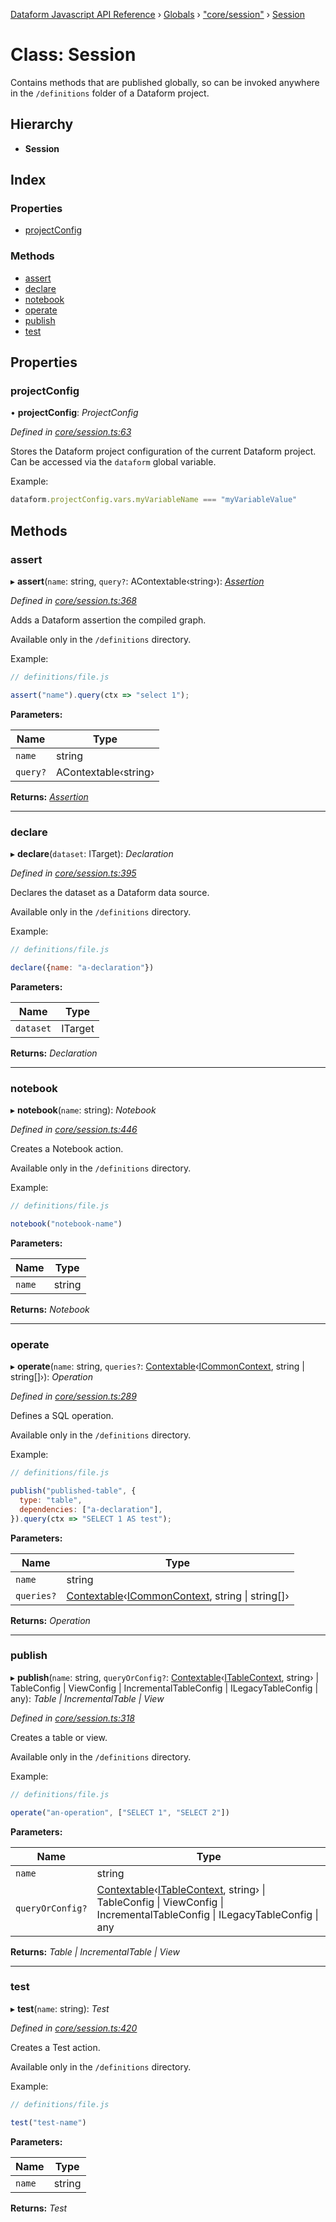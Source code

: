[Dataform Javascript API Reference](../README.md) › [Globals](../globals.md) › ["core/session"](../modules/_core_session_.md) › [Session](_core_session_.session.md)

# Class: Session

Contains methods that are published globally, so can be invoked anywhere in the `/definitions`
folder of a Dataform project.

## Hierarchy

* **Session**

## Index

### Properties

* [projectConfig](_core_session_.session.md#projectconfig)

### Methods

* [assert](_core_session_.session.md#assert)
* [declare](_core_session_.session.md#declare)
* [notebook](_core_session_.session.md#notebook)
* [operate](_core_session_.session.md#operate)
* [publish](_core_session_.session.md#publish)
* [test](_core_session_.session.md#test)

## Properties

###  projectConfig

• **projectConfig**: *ProjectConfig*

*Defined in [core/session.ts:63](https://github.com/dataform-co/dataform/blob/14a8a5d1/core/session.ts#L63)*

Stores the Dataform project configuration of the current Dataform project. Can be accessed via
the `dataform` global variable.

Example:

```js
dataform.projectConfig.vars.myVariableName === "myVariableValue"
```

## Methods

###  assert

▸ **assert**(`name`: string, `query?`: AContextable‹string›): *[Assertion](_core_actions_assertion_.assertion.md)*

*Defined in [core/session.ts:368](https://github.com/dataform-co/dataform/blob/14a8a5d1/core/session.ts#L368)*

Adds a Dataform assertion the compiled graph.

Available only in the `/definitions` directory.

Example:
```js
// definitions/file.js

assert("name").query(ctx => "select 1");
```

<!-- TODO(ekrekr): safely allow passing of config blocks as the second argument, similar to
publish. -->

**Parameters:**

Name | Type |
------ | ------ |
`name` | string |
`query?` | AContextable‹string› |

**Returns:** *[Assertion](_core_actions_assertion_.assertion.md)*

___

###  declare

▸ **declare**(`dataset`: ITarget): *Declaration*

*Defined in [core/session.ts:395](https://github.com/dataform-co/dataform/blob/14a8a5d1/core/session.ts#L395)*

Declares the dataset as a Dataform data source.

Available only in the `/definitions` directory.

Example:
```js
// definitions/file.js

declare({name: "a-declaration"})
```

<!-- TODO(ekrekr): safely allow passing of config blocks as the second argument, similar to
publish. -->

**Parameters:**

Name | Type |
------ | ------ |
`dataset` | ITarget |

**Returns:** *Declaration*

___

###  notebook

▸ **notebook**(`name`: string): *Notebook*

*Defined in [core/session.ts:446](https://github.com/dataform-co/dataform/blob/14a8a5d1/core/session.ts#L446)*

Creates a Notebook action.

Available only in the `/definitions` directory.

Example:
```js
// definitions/file.js

notebook("notebook-name")
```

<!-- TODO(ekrekr): safely allow passing of config blocks as the second argument, similar to
publish. -->
<!-- TODO(ekrekr): add tests for this method -->

**Parameters:**

Name | Type |
------ | ------ |
`name` | string |

**Returns:** *Notebook*

___

###  operate

▸ **operate**(`name`: string, `queries?`: [Contextable](../modules/_core_common_.md#contextable)‹[ICommonContext](../interfaces/_core_common_.icommoncontext.md), string | string[]›): *Operation*

*Defined in [core/session.ts:289](https://github.com/dataform-co/dataform/blob/14a8a5d1/core/session.ts#L289)*

Defines a SQL operation.

Available only in the `/definitions` directory.

Example:

```js
// definitions/file.js

publish("published-table", {
  type: "table",
  dependencies: ["a-declaration"],
}).query(ctx => "SELECT 1 AS test");
```

**Parameters:**

Name | Type |
------ | ------ |
`name` | string |
`queries?` | [Contextable](../modules/_core_common_.md#contextable)‹[ICommonContext](../interfaces/_core_common_.icommoncontext.md), string &#124; string[]› |

**Returns:** *Operation*

___

###  publish

▸ **publish**(`name`: string, `queryOrConfig?`: [Contextable](../modules/_core_common_.md#contextable)‹[ITableContext](../interfaces/_core_actions_index_.itablecontext.md), string› | TableConfig | ViewConfig | IncrementalTableConfig | ILegacyTableConfig | any): *Table | IncrementalTable | View*

*Defined in [core/session.ts:318](https://github.com/dataform-co/dataform/blob/14a8a5d1/core/session.ts#L318)*

Creates a table or view.

Available only in the `/definitions` directory.

Example:

```js
// definitions/file.js

operate("an-operation", ["SELECT 1", "SELECT 2"])
```

**Parameters:**

Name | Type |
------ | ------ |
`name` | string |
`queryOrConfig?` | [Contextable](../modules/_core_common_.md#contextable)‹[ITableContext](../interfaces/_core_actions_index_.itablecontext.md), string› &#124; TableConfig &#124; ViewConfig &#124; IncrementalTableConfig &#124; ILegacyTableConfig &#124; any |

**Returns:** *Table | IncrementalTable | View*

___

###  test

▸ **test**(`name`: string): *Test*

*Defined in [core/session.ts:420](https://github.com/dataform-co/dataform/blob/14a8a5d1/core/session.ts#L420)*

Creates a Test action.

Available only in the `/definitions` directory.

Example:
```js
// definitions/file.js

test("test-name")
```

<!-- TODO(ekrekr): safely allow passing of config blocks as the second argument, similar to
publish. -->
<!-- TODO(ekrekr): add tests for this method -->

**Parameters:**

Name | Type |
------ | ------ |
`name` | string |

**Returns:** *Test*
